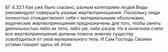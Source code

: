 БГ 4.32:1	Как уже было сказано, разным категориям людей Веды рекомендуют совершать разные жертвоприношения. Поскольку люди полностью отождествляют себя с материальными оболочками, ведические жертвоприношения предназначены для того, чтобы занять деятельностью либо их тело, либо ум, либо разум. Но в конечном счете все жертвоприношения должны помочь живому существу освободиться от оков материального тела. И Сам Господь Своими устами говорит здесь об этом.